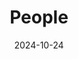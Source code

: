 ---
title: People
date: 2024-10-24

type: landing

sections:
  - block: people
    content:
      title: Meet the Team
      # Choose which groups/teams of users to display.
      #   Edit `user_groups` in each user's profile to add them to one or more of these groups.
      user_groups:
          - Principal Investigators
          - Postdocs
          - PhD Students
          - Masters Students
          - Undergraduate Students
          - Administration
          - Visitors
          - Alumni
          
      sort_by: Params.last_name
      sort_ascending: true
    design:
      show_interests: false
      show_role: true
      show_social: true

  - block: markdown
    content:
      title: Photo Gallery
      subtitle: Snapshots of Togetherness — Our Team Story
      text: |
          ![alt text](47a0a3fa0709389dac09531ed82d58b.jpg)
          20xx团建

          ![alt text](a36ff071733481491d387d05cb2a6aa.jpg)
          xxxxx

          ![alt text](9648088d130e1e9ffd81e8ee2221fdb.jpg)
          xxxxxx
    design:
      columns: '1'
      view: showcase
      # For the Showcase view, do you want to flip alternate rows?
      flip_alt_rows: true
---